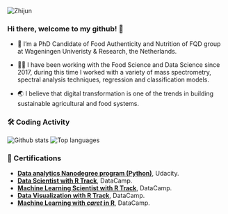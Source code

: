 <p align="left"> <img src="https://komarev.com/ghpvc/?username=ZhijunWang1991&label=Views&color=blue&style=plastic" alt="Zhijun" /> </p>

### Hi there, welcome to my github! 👋

- 🌾 I’m a PhD Candidate of Food Authenticity and Nutrition of FQD group at Wageningen Univeristy & Research, the Netherlands.

- 👨‍💻 I have been working with the Food Science and Data Science since 2017, during this time I worked with a variety of mass spectrometry, spectral analysis techniques, regression and classification models.

- 🌏 I believe that digital transformation is one of the trends in building sustainable agricultural and food systems.

### 🛠️ Coding Activity

![Github stats](https://github-readme-stats-vert-iota-98.vercel.app/api?username=ZhijunWang1991&count_private=true&theme=dracula&show_icons=true)
![Top languages](https://github-readme-stats-vert-iota-98.vercel.app/api/top-langs/?username=ZhijunWang1991&hide=html,jupyter%20notebook,JavaScript,PostScript,SCSS,Less&layout=compact&langs_count=10&theme=dracula)

### 📕 Certifications

- [**Data analytics Nanodegree program (Python)**](https://graduation.udacity.com/confirm/H9LHJ5Q7), Udacity.
- [**Data Scientist with R Track**](https://www.datacamp.com/statement-of-accomplishment/track/29dae208d30684b87e6071f27a9e4b2816407ba6?raw=1), DataCamp.
- [**Machine Learning Scientist with R Track**](https://www.datacamp.com/statement-of-accomplishment/track/298f9dd658b9ce4016e66cd5a11865f6e656d9ac), DataCamp.
- [**Data Visualization with R Track**](https://www.datacamp.com/statement-of-accomplishment/track/b1b88592910af14b2485ea9c0d4a2570cde4e234), DataCamp.
- [**Machine Learning with *caret* in R**](https://www.datacamp.com/statement-of-accomplishment/course/904ee255e9b6a72c48006df6f3bb3a0cfdb98805), DataCamp.

